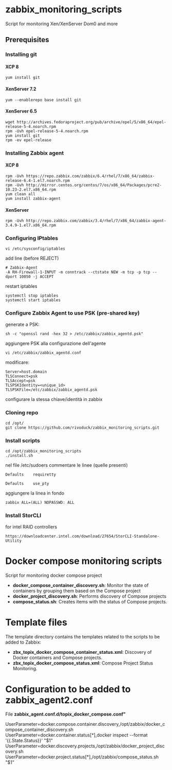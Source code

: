# zabbix_monitoring_scripts
Script for monitoring Xen/XenServer Dom0 and more


## Prerequisites
### Installing git

#### XCP 8
~~~~
yum install git
~~~~

#### XenServer 7.2
~~~~
yum --enablerepo base install git
~~~~

#### XenServer 6.5
~~~~
wget http://archives.fedoraproject.org/pub/archive/epel/5/x86_64/epel-release-5-4.noarch.rpm
rpm -Uvh epel-release-5-4.noarch.rpm
yum install git
rpm -ev epel-release
~~~~

### Installing Zabbix agent
#### XCP 8
~~~~
rpm -Uvh https://repo.zabbix.com/zabbix/6.4/rhel/7/x86_64/zabbix-release-6.4-1.el7.noarch.rpm
rpm -Uvh http://mirror.centos.org/centos/7/os/x86_64/Packages/pcre2-10.23-2.el7.x86_64.rpm
yum clean all
yum install zabbix-agent
~~~~


#### XenServer
~~~~
rpm -Uvh http://repo.zabbix.com/zabbix/3.4/rhel/7/x86_64/zabbix-agent-3.4.9-1.el7.x86_64.rpm
~~~~

### Configuring IPtables

~~~~
vi /etc/sysconfig/iptables
~~~~
add line (before REJECT)
~~~~
# Zabbix-Agent
-A RH-Firewall-1-INPUT -m conntrack --ctstate NEW -m tcp -p tcp --dport 10050 -j ACCEPT
~~~~
restart iptables
~~~~
systemctl stop iptables
systemctl start iptables
~~~~

### Configure Zabbix Agent to use PSK (pre-shared key)
generate a PSK:
~~~~
sh -c "openssl rand -hex 32 > /etc/zabbix/zabbix_agentd.psk"
~~~~

aggiungere PSK alla configurazione dell'agente
~~~~~
vi /etc/zabbix/zabbix_agentd.conf
~~~~~
modificare:
~~~~~
Server=host.domain
TLSConnect=psk
TLSAccept=psk
TLSPSKIdentity=<unique_id>
TLSPSKFile=/etc/zabbix/zabbix_agentd.psk
~~~~~

configurare la stessa chiave/identità in zabbix

### Cloning repo
~~~~
cd /opt/
git clone https://github.com/rivoduck/zabbix_monitoring_scripts.git
~~~~

### Install scripts
~~~~
cd /opt/zabbix_monitoring_scripts
./install.sh
~~~~

nel file /etc/sudoers
commentare le linee (quelle presenti)
~~~~
Defaults    requiretty
~~~~
~~~~
Defaults    use_pty
~~~~
aggiungere la linea in fondo
~~~~
zabbix ALL=(ALL) NOPASSWD: ALL
~~~~


### Install StorCLI
for intel RAID controllers
~~~~
https://downloadcenter.intel.com/download/27654/StorCLI-Standalone-Utility
~~~~


# Docker compose monitoring scripts
Script for monitoring docker compose project

- **docker_compose_container_discovery.sh**: Monitor the state of containers by grouping them based on the Compose project
- **docker_project_discovery.sh**: Performs discovery of Compose projects
- **compose_status.sh**: Creates items with the status of Compose projects.

# Template files

The template directory contains the templates related to the scripts to be added to Zabbix:
- **zbx_topix_docker_compose_container_status.xml**: Discovery of Docker containers and Compose projects.
- **zbx_topix_docker_compose_status.xml**: Compose Project Status Monitoring.

# Configuration to be added to zabbix_agent2.conf
File **zabbix_agent.conf.d/topix_docker_compose.conf"**

UserParameter=docker.compose.container.discovery,/opt/zabbix/docker_compose_container_discovery.sh
UserParameter=docker.container.status[*],docker inspect --format '{{.State.Status}}' "$1"
UserParameter=docker.discovery.projects,/opt/zabbix/docker_project_discovery.sh
UserParameter=docker.project.status[*],/opt/zabbix/compose_status.sh "$1"
